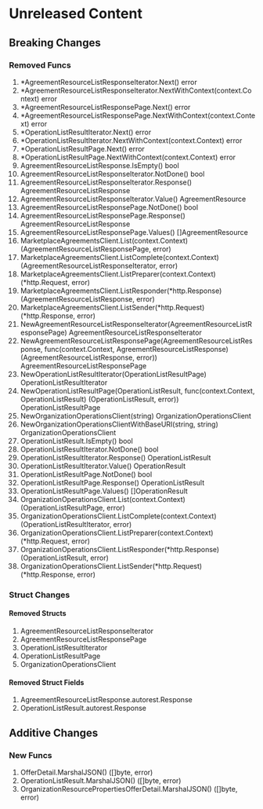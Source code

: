 # Unreleased Content

## Breaking Changes

### Removed Funcs

1. *AgreementResourceListResponseIterator.Next() error
1. *AgreementResourceListResponseIterator.NextWithContext(context.Context) error
1. *AgreementResourceListResponsePage.Next() error
1. *AgreementResourceListResponsePage.NextWithContext(context.Context) error
1. *OperationListResultIterator.Next() error
1. *OperationListResultIterator.NextWithContext(context.Context) error
1. *OperationListResultPage.Next() error
1. *OperationListResultPage.NextWithContext(context.Context) error
1. AgreementResourceListResponse.IsEmpty() bool
1. AgreementResourceListResponseIterator.NotDone() bool
1. AgreementResourceListResponseIterator.Response() AgreementResourceListResponse
1. AgreementResourceListResponseIterator.Value() AgreementResource
1. AgreementResourceListResponsePage.NotDone() bool
1. AgreementResourceListResponsePage.Response() AgreementResourceListResponse
1. AgreementResourceListResponsePage.Values() []AgreementResource
1. MarketplaceAgreementsClient.List(context.Context) (AgreementResourceListResponsePage, error)
1. MarketplaceAgreementsClient.ListComplete(context.Context) (AgreementResourceListResponseIterator, error)
1. MarketplaceAgreementsClient.ListPreparer(context.Context) (*http.Request, error)
1. MarketplaceAgreementsClient.ListResponder(*http.Response) (AgreementResourceListResponse, error)
1. MarketplaceAgreementsClient.ListSender(*http.Request) (*http.Response, error)
1. NewAgreementResourceListResponseIterator(AgreementResourceListResponsePage) AgreementResourceListResponseIterator
1. NewAgreementResourceListResponsePage(AgreementResourceListResponse, func(context.Context, AgreementResourceListResponse) (AgreementResourceListResponse, error)) AgreementResourceListResponsePage
1. NewOperationListResultIterator(OperationListResultPage) OperationListResultIterator
1. NewOperationListResultPage(OperationListResult, func(context.Context, OperationListResult) (OperationListResult, error)) OperationListResultPage
1. NewOrganizationOperationsClient(string) OrganizationOperationsClient
1. NewOrganizationOperationsClientWithBaseURI(string, string) OrganizationOperationsClient
1. OperationListResult.IsEmpty() bool
1. OperationListResultIterator.NotDone() bool
1. OperationListResultIterator.Response() OperationListResult
1. OperationListResultIterator.Value() OperationResult
1. OperationListResultPage.NotDone() bool
1. OperationListResultPage.Response() OperationListResult
1. OperationListResultPage.Values() []OperationResult
1. OrganizationOperationsClient.List(context.Context) (OperationListResultPage, error)
1. OrganizationOperationsClient.ListComplete(context.Context) (OperationListResultIterator, error)
1. OrganizationOperationsClient.ListPreparer(context.Context) (*http.Request, error)
1. OrganizationOperationsClient.ListResponder(*http.Response) (OperationListResult, error)
1. OrganizationOperationsClient.ListSender(*http.Request) (*http.Response, error)

### Struct Changes

#### Removed Structs

1. AgreementResourceListResponseIterator
1. AgreementResourceListResponsePage
1. OperationListResultIterator
1. OperationListResultPage
1. OrganizationOperationsClient

#### Removed Struct Fields

1. AgreementResourceListResponse.autorest.Response
1. OperationListResult.autorest.Response

## Additive Changes

### New Funcs

1. OfferDetail.MarshalJSON() ([]byte, error)
1. OperationListResult.MarshalJSON() ([]byte, error)
1. OrganizationResourcePropertiesOfferDetail.MarshalJSON() ([]byte, error)
